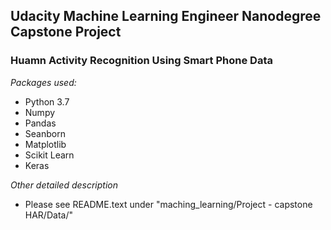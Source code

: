
## Udacity Machine Learning Engineer Nanodegree Capstone Project

### Huamn Activity Recognition Using Smart Phone Data

_Packages used:_

* Python 3.7
* Numpy
* Pandas
* Seanborn
* Matplotlib
* Scikit Learn
* Keras

_Other detailed description_ 

* Please see README.text under "maching_learning/Project - capstone HAR/Data/"
